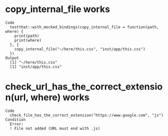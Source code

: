 # copy_internal_file works

    Code
      testthat::with_mocked_bindings(copy_internal_file = function(path, where) {
        print(path)
        print(where)
      }, {
        copy_internal_file("~/here/this.css", "inst/app/this.css")
      })
    Output
      [1] "~/here/this.css"
      [1] "inst/app/this.css"

# check_url_has_the_correct_extension(url, where) works

    Code
      check_file_has_the_correct_extension("https://www.google.com", "js")
    Condition
      Error:
      ! File not added (URL must end with .js)

